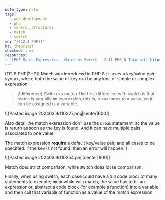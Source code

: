 ```yaml
---
note_type: note
tags:
  - web_development
  - php
  - control_structures
  - match
  - switch
mn: "[[12.8 PHP]]"
kt: theorical
checked: true
resources:
- "[PHP Match Expression - Match vs Switch - Full PHP 8 Tutorial](https://www.youtube.com/watch?v=jCUyvHUKSmE&list=PLr3d3QYzkw2xabQRUpcZ_IBk9W50M9pe-&index=19&ab_channel=ProgramWithGio)"
---
```

[[12.8 PHP|PHP]]
Match was introduced in PHP 8.; it uses a key/value pair syntax, where both the value or key can be any kind of simple or complex expression. 

>[!difference] Switch vs match
>The first difference with switch is that match is actually an expression, this is, it evaluates to a value, so it can be assigned to a variable. 

![[Pasted image 20240306110327.png|center|600]]

Also detail the match expression don't use the `break` statement, so the value is return as soon as the key is found. And it can have multiple pairs associated to one value. 

The match expression **require** a default key/value pair, and all cases to be specified. If the key is not found, then an error will happen. I

![[Pasted image 20240306110254.png|center|800]]

Match does strict comparison, while switch does loose comparison.

Finally, when using switch, each case could have a full code block of many statements to execute; meanwhile with match, the value has to be an expression or, abstract a code block (for example a function) into a variable, and then call that variable of function as a value of the match expression.  
